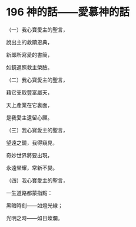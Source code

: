 # 196 神的話——愛慕神的話

（一）我心寶愛主的聖言，

說出主的救贖恩典，

新郎所寫愛的書簡，

如鏡返照救主榮臉。

（二）我心寶愛主的聖言，

藉它支取豐富屬天，

天上產業在它裏面，

是我愛主遺留心願。

（三）我心寶愛主的聖言，

望遠之鏡，我得窺見，

奇妙世界將要出現，

永遠榮耀，常新不變。

（四）我心寶愛主的聖言，

一生道路都蒙指點：

黑暗時刻——如燈光線；

光明之時——如日燦爛。

